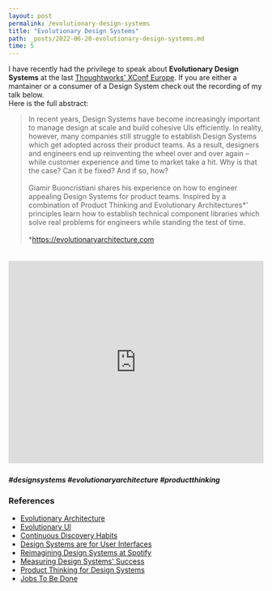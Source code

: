 ```yaml
---
layout: post
permalink: /evolutionary-design-systems
title: "Evolutionary Design Systems"
path: _posts/2022-06-20-evolutionary-design-systems.md
time: 5
---
```


I have recently had the privilege to speak about **Evolutionary Design Systems** at the last [Thoughtworks' XConf Europe](https://www.thoughtworks.com/en-us/about-us/events/xconf/2022/europe). If you are either a mantainer or a consumer of a Design System check out the recording of my talk below.<br />
Here is the full abstract:

> In recent years, Design Systems have become increasingly important to manage design at scale and build cohesive UIs efficiently. In reality, however, many companies still struggle to establish Design Systems which get adopted across their product teams. As a result, designers and engineers end up reinventing the wheel over and over again – while customer experience and time to market take a hit. Why is that the case? Can it be fixed? And if so, how?<br /><br />
> Giamir Buoncristiani shares his experience on how to engineer appealing Design Systems for product teams. Inspired by a combination of Product Thinking and Evolutionary Architectures\*’ principles learn how to establish technical component libraries which solve real problems for engineers while standing the test of time.<br /><br /> \*https://evolutionaryarchitecture.com

<iframe style="margin: 20px 0 10px;" width="100%" height="400" src="https://www.youtube.com/embed/c5k7fYyjIH8" title="YouTube video player" frameborder="0" allow="accelerometer; autoplay; clipboard-write; encrypted-media; gyroscope; picture-in-picture" allowfullscreen></iframe>

<em>**#designsystems #evolutionaryarchitecture #productthinking**</em>

### References

- [Evolutionary Architecture](https://evolutionaryarchitecture.com)
- [Evolutionary UI](https://giamir.com/evolutionary-ui)
- [Continuous Discovery Habits](https://www.producttalk.org/2021/05/continuous-discovery-habits/)
- [Design Systems are for User Interfaces](https://bradfrost.com/blog/post/design-systems-are-for-user-interfaces/)
- [Reimagining Design Systems at Spotify](https://spotify.design/article/reimagining-design-systems-at-spotify)
- [Measuring Design Systems' Success](https://medium.com/eightshapes-llc/measuring-design-system-success)
- [Product Thinking for Design Systems](https://matthewstrom.com/writing/product-thinking-for-design-systems/)
- [Jobs To Be Done](https://www.fullstory.com/blog/clayton-christensen-jobs-to-be-done-framework-product-development/)
